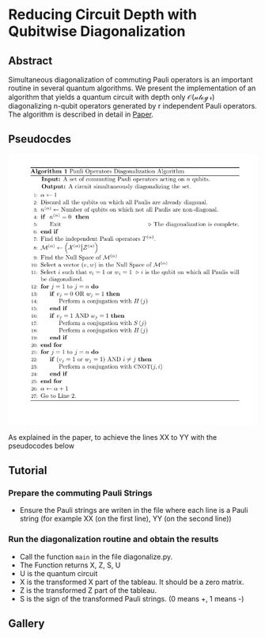 # Reducing Circuit Depth with Qubitwise Diagonalization

## Abstract
Simultaneous diagonalization of commuting Pauli operators is an important routine in several quantum algorithms. 
We present the implementation of an algorithm that yields a quantum circuit with depth only $\mathcal{O(n \log r)}$ diagonalizing n-qubit
operators generated by r independent Pauli operators. The algorithm is described in detail in [Paper](https://arxiv.org/abs/2306.00170).

## Pseudocdes

![The algorithm pseudocode](pseudocode.png)

As explained in the paper, to achieve the lines XX to YY with the pseudocodes below

## Tutorial

### Prepare the commuting Pauli Strings
* Ensure the Pauli strings are writen in the file where each line is a Pauli string (for example XX (on the first line), YY (on the second line))
### Run the diagonalization routine and obtain the results
* Call the function `main` in the file diagonalize.py.
* The Function returns X, Z, S, U
* U is the quantum circuit
* X is the transformed X part of the tableau. It should be a zero matrix.
* Z is the transformed Z part of the tableau.
* S is the sign of the transformed Pauli strings. (0 means +, 1 means -)

## Gallery
